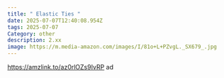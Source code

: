 ```yaml
---
title: " Elastic Ties "
date: 2025-07-07T12:40:08.954Z
tags: 2025-07-07
Category: other
description: 2.xx
image: https://m.media-amazon.com/images/I/81o+L+PZvgL._SX679_.jpg
---
```

https://amzlink.to/az0rlOZs9IvRP ad